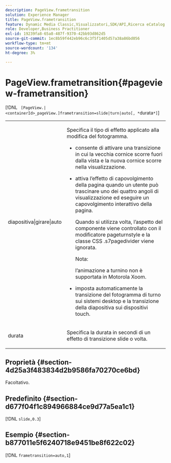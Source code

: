 ```yaml
---
description: PageView.frametransition
solution: Experience Manager
title: PageView.frametransition
feature: Dynamic Media Classic,Visualizzatori,SDK/API,Ricerca eCatalog
role: Developer,Business Practitioner
exl-id: 19239fa8-65a8-487f-9370-42bb93d862d5
source-git-commit: 1ec8b59f442eb96c6c3f5f1405d57a38a86bd056
workflow-type: tm+mt
source-wordcount: '134'
ht-degree: 3%

---
```


# PageView.frametransition{#pageview-frametransition}

[!DNL ` [PageView.|<containerId>_pageView.]frametransition=slide|turn|auto[, *`durata`*]`]

<table id="table_625D0EEDA21B46FEA3F5CF7DDF769B50"> 
 <tbody> 
  <tr> 
   <td colname="col1"> <p> <span class="codeph"> diapositiva|girare|auto</span> </p> </td> 
   <td colname="col2"> <p> Specifica il tipo di effetto applicato alla modifica del fotogramma. </p> <p> 
     <ul id="ul_4224B7C2722A4185A8BD48703D019AA1"> 
      <li id="li_8482037F8E1C4F11A84DF51790A073FE"> <p><span class="codeph"> </span> consente di attivare una transizione in cui la vecchia cornice scorre fuori dalla vista e la nuova cornice scorre nella visualizzazione. </p> </li> 
      <li id="li_CE9A99564DF348D0A76AB2A5945155A5"> <p><span class="codeph"> </span> attiva l’effetto di capovolgimento della pagina quando un utente può trascinare uno dei quattro angoli di visualizzazione ed eseguire un capovolgimento interattivo della pagina. </p> <p>Quando si utilizza <span class="codeph"> volta</span>, l’aspetto del componente viene controllato con il modificatore <span class="codeph"> pageturnstyle</span> e la classe CSS <span class="codeph"> .s7pagedivider</span> viene ignorata. </p> <p>Nota:  <p><span class="codeph"> </span> l’animazione a turnino non è supportata in Motorola Xoom. </p> </p> </li> 
      <li id="li_79F85B0429CD4B389399FB3823FE767F"> <p> <span class="codeph"> </span> imposta automaticamente la transizione del fotogramma di turno sui sistemi desktop e la transizione della diapositiva sui dispositivi touch. </p> </li> 
     </ul> </p> </td> 
  </tr> 
  <tr> 
   <td colname="col1"> <p><span class="codeph"><span class="varname"> durata</span></span> </p> </td> 
   <td colname="col2"> <p>Specifica la durata in secondi di un effetto di transizione <span class="codeph"> slide</span> o <span class="codeph"> volta</span>. </p> </td> 
  </tr> 
 </tbody> 
</table>

## Proprietà {#section-4d25a3f483834d2b9586fa70270ce6bd}

Facoltativo.

## Predefinito {#section-d677f04f1c894966884ce9d77a5ea1c1}

[!DNL `slide,0.3`]

## Esempio {#section-b877011e5f6240718e9451be8f622c02}

[!DNL `frametransition=auto,1`]
